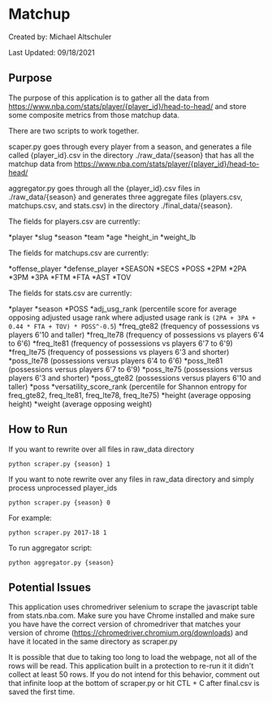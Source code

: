 # Matchup

Created by: Michael Altschuler

Last Updated: 09/18/2021

## Purpose

The purpose of this application is to gather all the data from https://www.nba.com/stats/player/{player_id}/head-to-head/ and store some composite metrics from those matchup data.

There are two scripts to work together.

scaper.py goes through every player from a season, and generates a file called {player_id}.csv in the directory ./raw_data/{season} that has all the matchup data from https://www.nba.com/stats/player/{player_id}/head-to-head/

aggregator.py goes through all the {player_id}.csv files in ./raw_data/{season} and generates three aggregate files (players.csv, matchups.csv, and stats.csv) in the directory ./final_data/{season}.

The fields for players.csv are currently:

*player
*slug
*season
*team
*age
*height_in
*weight_lb

The fields for matchups.csv are currently:

*offense_player
*defense_player
*SEASON
*SECS
*POSS
*2PM
*2PA
*3PM
*3PA
*FTM
*FTA
*AST
*TOV

The fields for stats.csv are currently:

*player
*season
*POSS
*adj_usg_rank (percentile score for average opposing adjusted usage rank where adjusted usage rank is ``` (2PA + 3PA + 0.44 * FTA + TOV) * POSS^-0.5 ```)
*freq_gte82 (frequency of possessions vs players 6'10 and taller)
*freq_lte78 (frequency of possessions vs players 6'4 to 6'6)
*freq_lte81 (frequency of possessions vs players 6'7 to 6'9)
*freq_lte75 (frequency of possessions vs players 6'3 and shorter)
*poss_lte78 (possessions versus players 6'4 to 6'6)
*poss_lte81 (possessions versus players 6'7 to 6'9)
*poss_lte75 (possessions versus players 6'3 and shorter)
*poss_gte82 (possessions versus players 6'10 and taller)
*poss
*versatility_score_rank (percentile for Shannon entropy for freq_gte82, freq_lte81, freq_lte78, freq_lte75)
*height (average opposing height)
*weight (average opposing weight)

## How to Run

If you want to rewrite over all files in raw_data directory

```
python scraper.py {season} 1
```

If you want to note rewrite over any files in raw_data directory and simply process unprocessed player_ids

```
python scraper.py {season} 0
```


For example:
```
python scraper.py 2017-18 1
```

To run aggregator script:

```
python aggregator.py {season}
```

## Potential Issues

This application uses chromedriver selenium to scrape the javascript table from stats.nba.com.  Make sure you have Chrome installed and make sure you have have the correct version of chromedriver that matches your version of chrome (https://chromedriver.chromium.org/downloads) and have it located in the same directory as scraper.py

It is possible that due to taking too long to load the webpage, not all of the rows will be read.  This application built in a protection to re-run it it didn't collect at least 50 rows. If you do not intend for this behavior, comment out that infinite loop at the bottom of scraper.py or hit CTL + C  after final.csv is saved the first time.
